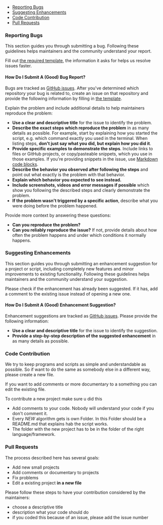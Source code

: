   * [Reporting Bugs](#reporting-bugs)
  * [Suggesting Enhancements](#suggesting-enhancements)
  * [Code Contribution](#code-contribution)
  * [Pull Requests](#pull-requests)

### Reporting Bugs

This section guides you through submitting a bug. Following these guidelines helps maintainers and the community understand your report.

 Fill out [the required template](https://github.com/DMeurer/small-projects/blob/main/.github/ISSUE_TEMPLATE/bug_report.md), the information it asks for helps us resolve issues faster.

#### How Do I Submit A (Good) Bug Report?

Bugs are tracked as [GitHub issues](https://guides.github.com/features/issues/). After you've determined which repository your bug is related to, create an issue on that repository and provide the following information by filling in [the template](https://github.com/DMeurer/small-projects/blob/main/.github/ISSUE_TEMPLATE/bug_report.md).

Explain the problem and include additional details to help maintainers reproduce the problem:

* **Use a clear and descriptive title** for the issue to identify the problem.
* **Describe the exact steps which reproduce the problem** in as many details as possible. For example, start by explaining how you started the script, e.g. which command exactly you used in the terminal. When listing steps, **don't just say what you did, but explain how you did it**.
* **Provide specific examples to demonstrate the steps**. Include links to files or GitHub projects, or copy/pasteable snippets, which you use in those examples. If you're providing snippets in the issue, use [Markdown code blocks](https://help.github.com/articles/markdown-basics/#multiple-lines).
* **Describe the behavior you observed after following the steps** and point out what exactly is the problem with that behavior.
* **Explain which behavior you expected to see instead.**
* **Include screenshots, videos and error messages if possible** which show you following the described steps and clearly demonstrate the problem.
* **If the problem wasn't triggered by a specific action**, describe what you were doing before the problem happened.

Provide more context by answering these questions:

* **Can you reproduce the problem?**
* **Can you reliably reproduce the issue?** If not, provide details about how often the problem happens and under which conditions it normally happens.

### Suggesting Enhancements

This section guides you through submitting an enhancement suggestion for a project or script, including completely new features and minor improvements to existing functionality. Following these guidelines helps maintainers and the community understand your suggestion.

Please check if the enhancement has already been suggested. If it has, add a comment to the existing issue instead of opening a new one.

#### How Do I Submit A (Good) Enhancement Suggestion?

Enhancement suggestions are tracked as [GitHub issues](https://guides.github.com/features/issues/). Please provide the following information:

* **Use a clear and descriptive title** for the issue to identify the suggestion.
* **Provide a step-by-step description of the suggested enhancement** in as many details as possible.

### Code Contribution

We try to keep programs and scripts as simple and understandable as possible. So if want to do the same as somebody else in a different way, please create a new file.

If you want to add comments or more documentary to a something you can edit the existing file.

To contribute a new project make sure u did this

- Add comments to your code. Nobody will understand your code if you don't comment it.
- Every *NEW* algorithm gets is own Folder. In this Folder should be a README.md that explains hab the script works.
- The folder with the new project has to be in the folder of the right language/framework.

### Pull Requests

The process described here has several goals:

- Add new small projects
- Add comments or documentary to projects
- Fix problems
- Edit a existing project **in a new file**

Please follow these steps to have your contribution considered by the maintainers:

- choose a descriptive title
- description what your code should do
- if you coded this because of an issue, please add the issue number
